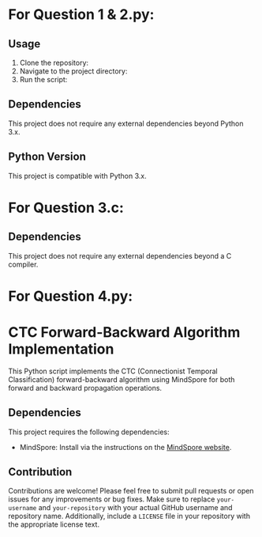 # For Question 1 & 2.py:
## Usage
1. Clone the repository:
2. Navigate to the project directory:
3. Run the script:
## Dependencies
This project does not require any external dependencies beyond Python 3.x.
## Python Version
This project is compatible with Python 3.x.

# For Question 3.c:
## Dependencies
This project does not require any external dependencies beyond a C compiler.

# For Question 4.py:
# CTC Forward-Backward Algorithm Implementation
This Python script implements the CTC (Connectionist Temporal Classification) forward-backward algorithm using MindSpore for both forward and backward propagation operations.
## Dependencies
This project requires the following dependencies:
- MindSpore: Install via the instructions on the [MindSpore website](https://www.mindspore.cn/install/en).

## Contribution
Contributions are welcome! Please feel free to submit pull requests or open issues for any improvements or bug fixes.
Make sure to replace `your-username` and `your-repository` with your actual GitHub username and repository name. Additionally, include a `LICENSE` file in your repository with the appropriate license text.
